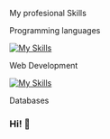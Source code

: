 My profesional Skills

Programming languages

[![My Skills](https://skillicons.dev/icons?i=c,cpp,php,py&perline=10)](https://skillicons.dev)

Web Development

[![My Skills](https://skillicons.dev/icons?i=html,js,css,php,laravel,react,bs&perline=10)](https://skillicons.dev)

Databases



### Hi! 👻

<!--
**mikeed1998/mikeed1998** is a ✨ _special_ ✨ repository because its `README.md` (this file) appears on your GitHub profile.

Here are some ideas to get you started:

- 🔭 I’m currently working on ...
- 🌱 I’m currently learning ...
- 👯 I’m looking to collaborate on ...
- 🤔 I’m looking for help with ...
- 💬 Ask me about ...
- 📫 How to reach me: ...
- 😄 Pronouns: ...
- ⚡ Fun fact: ...
-->
